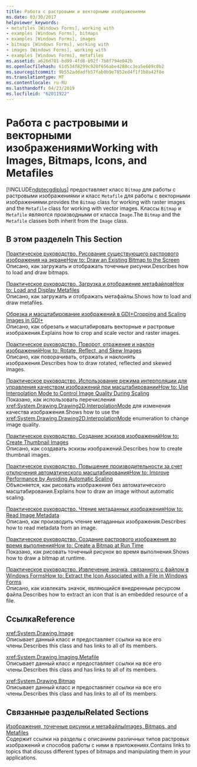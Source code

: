 ```yaml
---
title: Работа с растровыми и векторными изображениями
ms.date: 03/30/2017
helpviewer_keywords:
- metafiles [Windows Forms], working with
- examples [Windows Forms], bitmaps
- examples [Windows Forms], images
- bitmaps [Windows Forms], working with
- images [Windows Forms], working with
- examples [Windows Forms], metafiles
ms.assetid: a626d701-bd99-4fd8-b92f-7b8f794e042b
ms.openlocfilehash: 61d534f8299c920f656abe4280cc3ea5e609c0b2
ms.sourcegitcommit: 9b552addadfb57fab0b9e7852ed4f1f1b8a42f8e
ms.translationtype: MT
ms.contentlocale: ru-RU
ms.lasthandoff: 04/23/2019
ms.locfileid: "62011922"
---
```

# <a name="working-with-images-bitmaps-icons-and-metafiles"></a><span data-ttu-id="b8bca-102">Работа с растровыми и векторными изображениями</span><span class="sxs-lookup"><span data-stu-id="b8bca-102">Working with Images, Bitmaps, Icons, and Metafiles</span></span>
[!INCLUDE[ndptecgdiplus](../../../../includes/ndptecgdiplus-md.md)] <span data-ttu-id="b8bca-103">предоставляет класс `Bitmap` для работы с растровыми изображениями и класс `Metafile` для работы с векторными изображениями.</span><span class="sxs-lookup"><span data-stu-id="b8bca-103">provides the `Bitmap` class for working with raster images and the `Metafile` class for working with vector images.</span></span> <span data-ttu-id="b8bca-104">Классы `Bitmap` и `Metafile` являются производными от класса `Image`.</span><span class="sxs-lookup"><span data-stu-id="b8bca-104">The `Bitmap` and the `Metafile` classes both inherit from the `Image` class.</span></span>  
  
## <a name="in-this-section"></a><span data-ttu-id="b8bca-105">В этом разделе</span><span class="sxs-lookup"><span data-stu-id="b8bca-105">In This Section</span></span>  
 [<span data-ttu-id="b8bca-106">Практическое руководство. Рисование существующего растрового изображения на экране</span><span class="sxs-lookup"><span data-stu-id="b8bca-106">How to: Draw an Existing Bitmap to the Screen</span></span>](how-to-draw-an-existing-bitmap-to-the-screen.md)  
 <span data-ttu-id="b8bca-107">Описано, как загружать и отображать точечные рисунки.</span><span class="sxs-lookup"><span data-stu-id="b8bca-107">Describes how to load and draw bitmaps.</span></span>  
  
 [<span data-ttu-id="b8bca-108">Практическое руководство. Загрузка и отображение метафайлов</span><span class="sxs-lookup"><span data-stu-id="b8bca-108">How to: Load and Display Metafiles</span></span>](how-to-load-and-display-metafiles.md)  
 <span data-ttu-id="b8bca-109">Описано, как загружать и отображать метафайлы.</span><span class="sxs-lookup"><span data-stu-id="b8bca-109">Shows how to load and draw metafiles.</span></span>  
  
 [<span data-ttu-id="b8bca-110">Обрезка и масштабирование изображений в GDI+</span><span class="sxs-lookup"><span data-stu-id="b8bca-110">Cropping and Scaling Images in GDI+</span></span>](cropping-and-scaling-images-in-gdi.md)  
 <span data-ttu-id="b8bca-111">Описано, как обрезать и масштабировать векторные и растровые изображения.</span><span class="sxs-lookup"><span data-stu-id="b8bca-111">Explains how to crop and scale vector and raster images.</span></span>  
  
 [<span data-ttu-id="b8bca-112">Практическое руководство. Поворот, отражение и наклон изображений</span><span class="sxs-lookup"><span data-stu-id="b8bca-112">How to: Rotate, Reflect, and Skew Images</span></span>](how-to-rotate-reflect-and-skew-images.md)  
 <span data-ttu-id="b8bca-113">Описано, как поворачивать, отражать и наклонять изображения.</span><span class="sxs-lookup"><span data-stu-id="b8bca-113">Describes how to draw rotated, reflected and skewed images.</span></span>  
  
 [<span data-ttu-id="b8bca-114">Практическое руководство. Использование режима интерполяции для управления качеством изображений при масштабировании</span><span class="sxs-lookup"><span data-stu-id="b8bca-114">How to: Use Interpolation Mode to Control Image Quality During Scaling</span></span>](how-to-use-interpolation-mode-to-control-image-quality-during-scaling.md)  
 <span data-ttu-id="b8bca-115">Показано, как использовать перечисления <xref:System.Drawing.Drawing2D.InterpolationMode> для изменения качества изображения.</span><span class="sxs-lookup"><span data-stu-id="b8bca-115">Shows how to use the <xref:System.Drawing.Drawing2D.InterpolationMode> enumeration to change image quality.</span></span>  
  
 [<span data-ttu-id="b8bca-116">Практическое руководство. Создание эскизов изображений</span><span class="sxs-lookup"><span data-stu-id="b8bca-116">How to: Create Thumbnail Images</span></span>](how-to-create-thumbnail-images.md)  
 <span data-ttu-id="b8bca-117">Описано, как создавать эскизы изображений.</span><span class="sxs-lookup"><span data-stu-id="b8bca-117">Describes how to create thumbnail images.</span></span>  
  
 [<span data-ttu-id="b8bca-118">Практическое руководство. Повышение производительности за счет отключения автоматического масштабирования</span><span class="sxs-lookup"><span data-stu-id="b8bca-118">How to: Improve Performance by Avoiding Automatic Scaling</span></span>](how-to-improve-performance-by-avoiding-automatic-scaling.md)  
 <span data-ttu-id="b8bca-119">Объясняется, как рисовать изображения без автоматического масштабирования.</span><span class="sxs-lookup"><span data-stu-id="b8bca-119">Explains how to draw an image without automatic scaling.</span></span>  
  
 [<span data-ttu-id="b8bca-120">Практическое руководство. Чтение метаданных изображения</span><span class="sxs-lookup"><span data-stu-id="b8bca-120">How to: Read Image Metadata</span></span>](how-to-read-image-metadata.md)  
 <span data-ttu-id="b8bca-121">Описано, как производить чтение метаданных изображения.</span><span class="sxs-lookup"><span data-stu-id="b8bca-121">Describes how to read metadata from an image.</span></span>  
  
 [<span data-ttu-id="b8bca-122">Практическое руководство. Создание растрового изображения во время выполнения</span><span class="sxs-lookup"><span data-stu-id="b8bca-122">How to: Create a Bitmap at Run Time</span></span>](how-to-create-a-bitmap-at-run-time.md)  
 <span data-ttu-id="b8bca-123">Показано, как рисовать точечный рисунок во время выполнения.</span><span class="sxs-lookup"><span data-stu-id="b8bca-123">Shows how to draw a bitmap at runtime.</span></span>  
  
 [<span data-ttu-id="b8bca-124">Практическое руководство. Извлечение значка, связанного с файлом в Windows Forms</span><span class="sxs-lookup"><span data-stu-id="b8bca-124">How to: Extract the Icon Associated with a File in Windows Forms</span></span>](how-to-extract-the-icon-associated-with-a-file-in-windows-forms.md)  
 <span data-ttu-id="b8bca-125">Описано, как извлекать значок, являющийся внедренным ресурсом файла.</span><span class="sxs-lookup"><span data-stu-id="b8bca-125">Describes how to extract an icon that is an embedded resource of a file.</span></span>  
  
## <a name="reference"></a><span data-ttu-id="b8bca-126">Ссылка</span><span class="sxs-lookup"><span data-stu-id="b8bca-126">Reference</span></span>  
 <xref:System.Drawing.Image>  
 <span data-ttu-id="b8bca-127">Описывает данный класс и предоставляет ссылки на все его члены.</span><span class="sxs-lookup"><span data-stu-id="b8bca-127">Describes this class and has links to all of its members.</span></span>  
  
 <xref:System.Drawing.Imaging.Metafile>  
 <span data-ttu-id="b8bca-128">Описывает данный класс и предоставляет ссылки на все его члены.</span><span class="sxs-lookup"><span data-stu-id="b8bca-128">Describes this class and has links to all of its members.</span></span>  
  
 <xref:System.Drawing.Bitmap>  
 <span data-ttu-id="b8bca-129">Описывает данный класс и предоставляет ссылки на все его члены.</span><span class="sxs-lookup"><span data-stu-id="b8bca-129">Describes this class and has links to all of its members.</span></span>  
  
## <a name="related-sections"></a><span data-ttu-id="b8bca-130">Связанные разделы</span><span class="sxs-lookup"><span data-stu-id="b8bca-130">Related Sections</span></span>  
 [<span data-ttu-id="b8bca-131">Изображения, точечные рисунки и метафайлы</span><span class="sxs-lookup"><span data-stu-id="b8bca-131">Images, Bitmaps, and Metafiles</span></span>](images-bitmaps-and-metafiles.md)  
 <span data-ttu-id="b8bca-132">Содержит ссылки на разделы с описанием различных типов растровых изображений и способов работы с ними в приложениях.</span><span class="sxs-lookup"><span data-stu-id="b8bca-132">Contains links to topics that discuss different types of bitmaps and manipulating them in your applications.</span></span>
